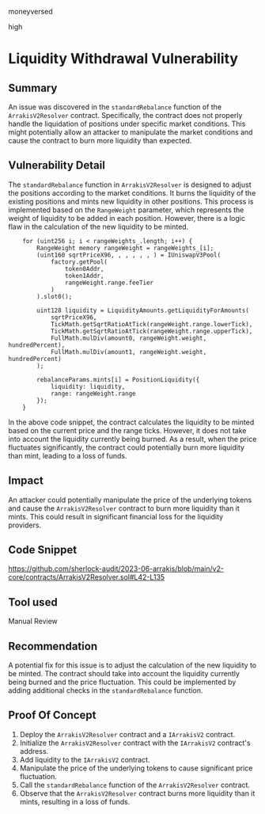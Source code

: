 moneyversed

high

# Liquidity Withdrawal Vulnerability

## Summary

An issue was discovered in the `standardRebalance` function of the `ArrakisV2Resolver` contract. Specifically, the contract does not properly handle the liquidation of positions under specific market conditions. This might potentially allow an attacker to manipulate the market conditions and cause the contract to burn more liquidity than expected.

## Vulnerability Detail

The `standardRebalance` function in `ArrakisV2Resolver` is designed to adjust the positions according to the market conditions. It burns the liquidity of the existing positions and mints new liquidity in other positions. This process is implemented based on the `RangeWeight` parameter, which represents the weight of liquidity to be added in each position. However, there is a logic flaw in the calculation of the new liquidity to be minted.

```solidity
    for (uint256 i; i < rangeWeights_.length; i++) {
        RangeWeight memory rangeWeight = rangeWeights_[i];
        (uint160 sqrtPriceX96, , , , , , ) = IUniswapV3Pool(
            factory.getPool(
                token0Addr,
                token1Addr,
                rangeWeight.range.feeTier
            )
        ).slot0();

        uint128 liquidity = LiquidityAmounts.getLiquidityForAmounts(
            sqrtPriceX96,
            TickMath.getSqrtRatioAtTick(rangeWeight.range.lowerTick),
            TickMath.getSqrtRatioAtTick(rangeWeight.range.upperTick),
            FullMath.mulDiv(amount0, rangeWeight.weight, hundredPercent),
            FullMath.mulDiv(amount1, rangeWeight.weight, hundredPercent)
        );

        rebalanceParams.mints[i] = PositionLiquidity({
            liquidity: liquidity,
            range: rangeWeight.range
        });
    }
```
In the above code snippet, the contract calculates the liquidity to be minted based on the current price and the range ticks. However, it does not take into account the liquidity currently being burned. As a result, when the price fluctuates significantly, the contract could potentially burn more liquidity than mint, leading to a loss of funds.

## Impact

An attacker could potentially manipulate the price of the underlying tokens and cause the `ArrakisV2Resolver` contract to burn more liquidity than it mints. This could result in significant financial loss for the liquidity providers.

## Code Snippet

https://github.com/sherlock-audit/2023-06-arrakis/blob/main/v2-core/contracts/ArrakisV2Resolver.sol#L42-L135

## Tool used

Manual Review

## Recommendation

A potential fix for this issue is to adjust the calculation of the new liquidity to be minted. The contract should take into account the liquidity currently being burned and the price fluctuation. This could be implemented by adding additional checks in the `standardRebalance` function.

## Proof Of Concept

1. Deploy the `ArrakisV2Resolver` contract and a `IArrakisV2` contract.
2. Initialize the `ArrakisV2Resolver` contract with the `IArrakisV2` contract's address.
3. Add liquidity to the `IArrakisV2` contract.
4. Manipulate the price of the underlying tokens to cause significant price fluctuation.
5. Call the `standardRebalance` function of the `ArrakisV2Resolver` contract.
6. Observe that the `ArrakisV2Resolver` contract burns more liquidity than it mints, resulting in a loss of funds.